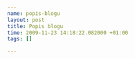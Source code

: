 ```yaml
--- 
name: popis-blogu
layout: post
title: Popis blogu
time: 2009-11-23 14:18:22.082000 +01:00
tags: []

---
```

